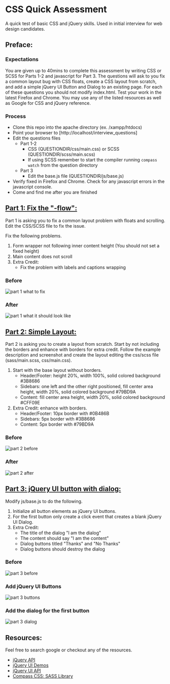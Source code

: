 CSS Quick Assessment
=============
A quick test of basic CSS and jQuery skills.  Used in initial interview for web design candidates.

Preface:
-------------------------------

### Expectations
You are given up to 40mins to complete this assessment by writing CSS or SCSS for Parts 1-2 and javascript for Part 3.  The questions will ask to you fix a common layout bug with CSS floats, create a CSS layout from scratch, and add a simple jQuery UI Button and Dialog to an existing page.  For each of these questions you should not modify index.html.  Test your work in the latest Firefox and Chrome.  You may use any of the listed resources as well as Google for CSS and jQuery reference.

### Process
- Clone this repo into the apache directory (ex. /xampp/htdocs)
- Point your browser to [http://localhost/interview_questions]
- Edit the questions files
    - Part 1-2
        - CSS (QUESTIONDIR/css/main.css) or SCSS (QUESTIONDIR/scss/main.scss)
        - If using SCSS remember to start the compiler running `compass watch` from the question directory
    - Part 3
        - Edit the base.js file (QUESTIONDIR/js/base.js)
- Verify fixed in Firefox and Chrome.  Check for any javascript errors in the javascript console.
- Come and find me after you are finished


[Part 1: Fix the "-flow":](http://localhost/interview_questions/1-fixlayout)
-------------------------------
Part 1 is asking you to fix a common layout problem with floats and scrolling.  Edit the CSS/SCSS file to fix the issue.

Fix the following problems.
1. Form wrapper not following inner content height (You should not set a fixed height)
2. Main content does not scroll
3. Extra Credit:
    - Fix the problem with labels and captions wrapping

### Before
![part 1 what to fix](https://raw.github.com/markyoung/interview_questions/master/readme-images/1-1.png)
### After
![part 1 what it should look like](https://raw.github.com/markyoung/interview_questions/master/readme-images/1-2.png)

[Part 2: Simple Layout:](http://localhost/interview_questions/2-simplelayout)
-------------------------------
Part 2 is asking you to create a layout from scratch.  Start by not including the borders and enhance with borders for extra credit.
Follow the example description and screenshot and create the layout editing the css/scss file (sass/main.scss, css/main.css).

1. Start with the base layout without borders.
    - Header/Footer: height 20%, width 100%, solid colored background #3B8686
    - Sidebars: one left and the other right positioned, fill center area height, width 20%, solid colored background #79BD9A
    - Content: fill center area height, width 20%, solid colored background #CFF09E
2. Extra Credit: enhance with borders.
    - Header/Footer: 10px border with #0B486B
    - Sidebars: 5px border with #3B8686
    - Content: 5px border with #79BD9A

### Before
![part 2 before](https://raw.github.com/markyoung/interview_questions/master/readme-images/2-1.png)
### After
![part 2 after](https://raw.github.com/markyoung/interview_questions/master/readme-images/2-2.png)

[Part 3: jQuery UI button with dialog:](http://localhost/interview_questions/3-jquerybuttondialog)
-------------------------------
Modify js/base.js to do the following.

1. Initialize all button elements as jQuery UI buttons.
2. For the first button only create a click event that creates a blank jQuery UI Dialog.
3. Extra Credit:
    - The title of the dialog "I am the dialog"
    - The content should say "I am the content"
    - Dialog buttons titled "Thanks" and "No Thanks"
    - Dialog buttons should destroy the dialog


### Before
![part 3 before](https://raw.github.com/markyoung/interview_questions/master/readme-images/3-1.png)
### Add jQuery UI Buttons
![part 3 buttons](https://raw.github.com/markyoung/interview_questions/master/readme-images/3-2.png)
### Add the dialog for the first button
![part 3 dialog](https://raw.github.com/markyoung/interview_questions/master/readme-images/3-3.png)


Resources:
-------------------------------
Feel free to search google or checkout any of the resources.
- [jQuery API](http://api.jquery.com/)
- [jQuery UI Demos](http://jqueryui.com/demos/)
- [jQuery UI API](http://api.jqueryui.com/)
- [Compass CSS: SASS Library](http://compass-style.org/reference/compass/)
